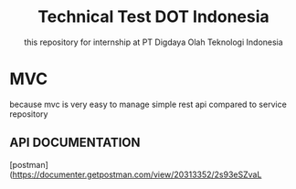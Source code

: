   <h1 align="center"> Technical Test DOT Indonesia</h1>
 <p align="center">this repository for internship at PT Digdaya Olah Teknologi Indonesia</p>

# MVC 
because mvc is very easy to manage simple rest api compared to service repository


## API DOCUMENTATION

[postman](https://documenter.getpostman.com/view/20313352/2s93eSZvaL
